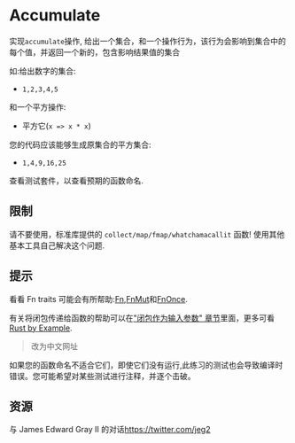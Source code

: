 # Accumulate

实现`accumulate`操作, 给出一个集合，和一个操作行为，该行为会影响到集合中的每个值，并返回一个新的，包含影响结果值的集合

如:给出数字的集合:

- `1,2,3,4,5`

和一个平方操作:

- 平方它(`x => x * x`)

您的代码应该能够生成原集合的平方集合:

- `1,4,9,16,25`

查看测试套件，以查看预期的函数命名.

## 限制

请不要使用，标准库提供的 `collect/map/fmap/whatchamacallit` 函数! 使用其他基本工具自己解决这个问题.

## 提示

看看 Fn traits 可能会有所帮助:[Fn](https://doc.rust-lang.org/std/ops/trait.Fn.html),[FnMut](https://doc.rust-lang.org/std/ops/trait.Fn.html)和[FnOnce](https://doc.rust-lang.org/std/ops/trait.Fn.html).

有关将闭包传递给函数的帮助可以在["闭包作为输入参数" 章节](https://rustwiki.org/zh-CN/rust-by-example/fn/closures/input_parameters.html)里面，更多可看[Rust by Example](https://rustwiki.org/zh-CN/rust-by-example).

> 改为中文网址

如果您的函数命名不适合它们，即使它们没有运行,此练习的测试也会导致编译时错误。您可能希望对某些测试进行注释，并逐个击破。

[help-page]: https://exercism.io/tracks/rust/learning
[modules]: https://doc.rust-lang.org/book/ch07-00-modules.html
[cargo]: https://doc.rust-lang.org/book/ch14-00-more-about-cargo.html
[rust-tests]: https://doc.rust-lang.org/book/ch11-02-running-tests.html

## 资源

与 James Edward Gray II 的对话<https://twitter.com/jeg2>
